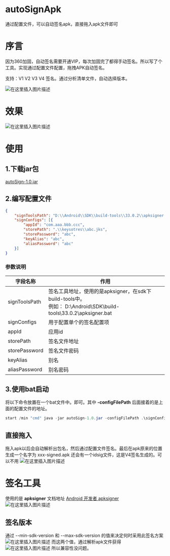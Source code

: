 # autoSignApk
通过配置文件，可以自动签名apk，直接拖入apk文件即可

# 序言
因为360加固，自动签名需要开通VIP，每次加固完了都得手动签名。所以写了个工具。实现通过配置文件配置，拖拽APK自动签名。

支持：V1 V2 V3 V4 签名。通过分析清单文件，自动选择版本。

![在这里插入图片描述](https://img-blog.csdnimg.cn/639548b7c04f4e719e661d5618b34f62.png)

# 效果
![在这里插入图片描述](https://img-blog.csdnimg.cn/e7b4d90c860046478e8494781777a537.gif#pic_center)
# 使用

##  1.下载jar包
[autoSign-1.0.jar](https://github.com/zhuguohui/autoSignApk/blob/master/jar/autoSign-1.0.jar)
## 2.编写配置文件

```json
{
	"signToolsPath": "D:\\Android\\SDK\\build-tools\\33.0.2\\apksigner.bat",
	"signConfigs": [{
		"appId": "com.aaa.bbb.ccc",
		"storePath": ".\\keysotres\\abc.jks",
		"storePassword": "abc",
		"keyAlias": "abc",
		"aliasPassword": "abc"
	}]
}
```
### 参数说明
| 字段名称 |  作用|
|--|--|
| signToolsPath | 签名工具地址，使用的是apksigner，在sdk下build-tools中。<br>例如： D:\\Android\\SDK\\build-tools\\33.0.2\\apksigner.bat |
|signConfigs|用于配置单个的签名配置项|
|appId|应用id |
|storePath|签名文件地址|
|storePassword|签名文件密码|
|keyAlias|别名|
|aliasPassword|别名密码|
## 3.使用bat启动
将以下命令放置在一个bat文件中。即可。其中 **-configFilePath** 后面接着的是上面的配置文件的地址。
```java
start /min "cmd" java -jar autoSign-1.0.jar -configFilePath .\signConfig.json
```
## 直接拖入
拖入apk以后会自动解析出包名，然后通过配置文件签名。最后在apk原来的位置生成一个名字为 xxx-signed.apk
还会有一个idsig文件，这是V4签名生成的。可以不用
![在这里插入图片描述](https://img-blog.csdnimg.cn/49183027d52c4722a48a4e87511c8e79.png)
# 签名工具
使用的是 **apksigner**
文档地址 
[Android 开发者 apksigner](https://developer.android.google.cn/studio/command-line/apksigner?hl=zh-cn)
![在这里插入图片描述](https://img-blog.csdnimg.cn/3da511f0c598434583217bf30074b607.png)
## 签名版本
通过  --min-sdk-version 和 --max-sdk-version 的值来决定何时采用此签名方案 
![在这里插入图片描述](https://img-blog.csdnimg.cn/750bc2c2feb9460cb8b762848e6c3e32.png)
而这两个值，通过解析apk文件获得
![在这里插入图片描述](https://img-blog.csdnimg.cn/3215fe9f57954cc49fc3e26ccb806487.png)
所以兼容性没问题。

